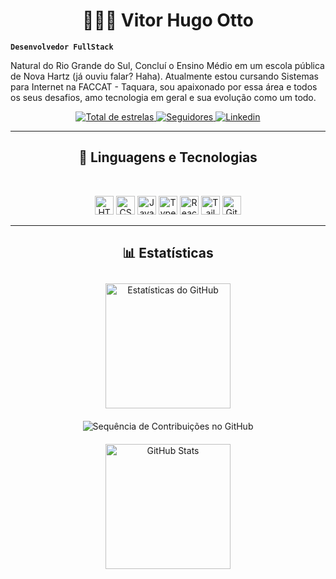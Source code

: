 <h1 align="center">👩🏻‍💻 Vitor Hugo Otto</h1>

**`Desenvolvedor FullStack`**

Natural do Rio Grande do Sul, Concluí o Ensino Médio em um escola pública de Nova Hartz (já ouviu falar? Haha). Atualmente estou cursando Sistemas para Internet na FACCAT - Taquara, sou apaixonado por essa área e todos os seus desafios, amo tecnologia em geral e sua evolução como um todo.

<p align="center">
    <a href="https://github.com/vitorotto?tab=repositories&sort=stargazers">
        <img 
            alt="Total de estrelas" 
            title="Total de estrelas GitHub" 
            src="https://custom-icon-badges.demolab.com/github/stars/vitorotto?color=55960c&style=for-the-badge&labelColor=488207&logo=star&label=estrelas"
        />
    </a>
    <a href="https://github.com/vitorotto?tab=followers">
        <img 
            alt="Seguidores" 
            title="Me siga no GitHub" 
            src="https://custom-icon-badges.demolab.com/github/followers/vitorotto?color=236ad3&labelColor=1155ba&style=for-the-badge&logo=github&label=Seguidores&logoColor=white"
        />
    </a>
    <a href="https://www.linkedin.com/in/vitor-hugo-otto-18a306263/">
        <img 
            alt="Linkedin" 
            title="Meu Linkedin" 
            src="https://img.shields.io/badge/LinkedIn-236ad3?style=for-the-badge&logo=linkedin&logoColor=white"
        />
    </a>
</p>

---

<h2 align="center">🤖 Linguagens e Tecnologias</h2>
<br>
<p align="center">
<img 
    alt="HTML"
    title="HTML" 
    width="30px"
    src="https://cdn.jsdelivr.net/gh/devicons/devicon@latest/icons/html5/html5-original.svg" 
/>
<img 
    alt="CSS" 
    title="CSS"
    width="30px"
    src="https://cdn.jsdelivr.net/gh/devicons/devicon@latest/icons/css3/css3-original.svg" 
/>
<img 
    alt="JavaScript" 
    title="JavaScript"
    width="30px"
    src="https://cdn.jsdelivr.net/gh/devicons/devicon@latest/icons/javascript/javascript-original.svg" 
/>
<img 
    alt="TypeScript"
    title="TypeScript" 
    width="30px"
    src="https://cdn.jsdelivr.net/gh/devicons/devicon@latest/icons/typescript/typescript-original.svg" 
/>
<img 
    alt="React"
    title="React" 
    width="30px"
    src="https://cdn.jsdelivr.net/gh/devicons/devicon@latest/icons/react/react-original.svg" 
/>
<!-- <img 
    alt="Next.js" 
    title="Next.js"
    width="30px"
    src="https://cdn.jsdelivr.net/gh/devicons/devicon@latest/icons/nextjs/nextjs-original.svg" 
/> -->
<!-- <img 
    alt="Bootstrap"
    title="Bootstrap" 
    width="30px"
    src="https://cdn.jsdelivr.net/gh/devicons/devicon@latest/icons/bootstrap/bootstrap-original.svg" 
/> -->
<img 
    alt="Tailwind" 
    title="Tailwind"
    width="30px"
    src="https://cdn.jsdelivr.net/gh/devicons/devicon@latest/icons/tailwindcss/tailwindcss-original.svg" 
/>
<!-- <img 
    alt="SASS" 
    title="SASS"
    width="30px"
    src="https://cdn.jsdelivr.net/gh/devicons/devicon@latest/icons/sass/sass-original.svg" 
/> -->
<!-- <img 
    alt="PHP" 
    title="PHP"
    width="30px"
    src="https://cdn.jsdelivr.net/gh/devicons/devicon@latest/icons/php/php-original.svg" 
/> -->
<!-- <img 
    alt="Laravel" 
    title="Laravel"
    width="30px"
    src="https://cdn.jsdelivr.net/gh/devicons/devicon@latest/icons/laravel/laravel-original.svg" 
/> -->
<!-- <img 
    alt="JQuery" 
    title="JQuery"
    width="30px"
    src="https://cdn.jsdelivr.net/gh/devicons/devicon@latest/icons/jquery/jquery-original.svg" 
/> -->
<img 
    alt="Git" 
    title="Git"
    width="30px"
    src="https://cdn.jsdelivr.net/gh/devicons/devicon@latest/icons/git/git-original.svg" 
/>
<!-- <img 
    alt="Python" 
    title="Python"
    width="30px"
    src="https://cdn.jsdelivr.net/gh/devicons/devicon@latest/icons/python/python-original.svg" 
/> -->

___

<h2 align="center">📊 Estatísticas</h2>

<p align="center">
<img
    alt="Estatísticas do GitHub" 
    height="200" 
    style="padding: 10px;" 
    src="https://github-readme-stats.vercel.app/api?username=vitorotto&show_icons=true&theme=dark&include_all_commits=true&locale=pt-br" 
/>
<img
    style="padding: 10px;" 
    src="https://github-readme-streak-stats.herokuapp.com/?user=vitorotto&theme=dark&locale=pt-br" 
    alt="Sequência de Contribuições no GitHub" 
/>
<img
    alt="GitHub Stats"
    height="200" 
    style="padding: 10px;" 
    src="https://github-readme-stats.vercel.app/api/top-langs/?username=vitorotto&theme=dark&layout=compact&custom_title=Tecnologias&langs_count=9" 
/>
</p>
